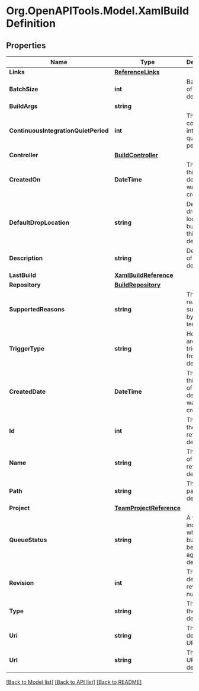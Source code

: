# Org.OpenAPITools.Model.XamlBuildDefinition

## Properties

Name | Type | Description | Notes
------------ | ------------- | ------------- | -------------
**Links** | [**ReferenceLinks**](ReferenceLinks.md) |  | [optional] 
**BatchSize** | **int** | Batch size of the definition | [optional] 
**BuildArgs** | **string** |  | [optional] 
**ContinuousIntegrationQuietPeriod** | **int** | The continuous integration quiet period | [optional] 
**Controller** | [**BuildController**](BuildController.md) |  | [optional] 
**CreatedOn** | **DateTime** | The date this definition was created | [optional] 
**DefaultDropLocation** | **string** | Default drop location for builds from this definition | [optional] 
**Description** | **string** | Description of the definition | [optional] 
**LastBuild** | [**XamlBuildReference**](XamlBuildReference.md) |  | [optional] 
**Repository** | [**BuildRepository**](BuildRepository.md) |  | [optional] 
**SupportedReasons** | **string** | The reasons supported by the template | [optional] 
**TriggerType** | **string** | How builds are triggered from this definition | [optional] 
**CreatedDate** | **DateTime** | The date this version of the definition was created. | [optional] 
**Id** | **int** | The ID of the referenced definition. | [optional] 
**Name** | **string** | The name of the referenced definition. | [optional] 
**Path** | **string** | The folder path of the definition. | [optional] 
**Project** | [**TeamProjectReference**](TeamProjectReference.md) |  | [optional] 
**QueueStatus** | **string** | A value that indicates whether builds can be queued against this definition. | [optional] 
**Revision** | **int** | The definition revision number. | [optional] 
**Type** | **string** | The type of the definition. | [optional] 
**Uri** | **string** | The definition&#39;s URI. | [optional] 
**Url** | **string** | The REST URL of the definition. | [optional] 

[[Back to Model list]](../README.md#documentation-for-models) [[Back to API list]](../README.md#documentation-for-api-endpoints) [[Back to README]](../README.md)

